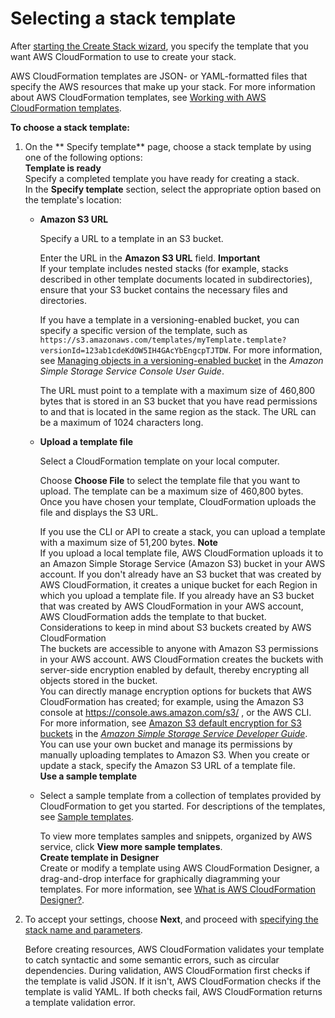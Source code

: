 # Selecting a stack template<a name="cfn-using-console-create-stack-template"></a>

After [starting the Create Stack wizard](cfn-console-create-stack.md#cfn-using-console-initiating-stack-creation), you specify the template that you want AWS CloudFormation to use to create your stack\.

AWS CloudFormation templates are JSON\- or YAML\-formatted files that specify the AWS resources that make up your stack\. For more information about AWS CloudFormation templates, see [Working with AWS CloudFormation templates](template-guide.md)\.

**To choose a stack template:**

1. On the ** Specify template** page, choose a stack template by using one of the following options:  
**Template is ready**  
Specify a completed template you have ready for creating a stack\.  
In the **Specify template** section, select the appropriate option based on the template's location:  
   + **Amazon S3 URL**

     Specify a URL to a template in an S3 bucket\. 

     Enter the URL in the **Amazon S3 URL** field\.
**Important**  
If your template includes nested stacks \(for example, stacks described in other template documents located in subdirectories\), ensure that your S3 bucket contains the necessary files and directories\.

     If you have a template in a versioning\-enabled bucket, you can specify a specific version of the template, such as `https://s3.amazonaws.com/templates/myTemplate.template?versionId=123ab1cdeKdOW5IH4GAcYbEngcpTJTDW`\. For more information, see [Managing objects in a versioning\-enabled bucket](https://docs.aws.amazon.com/AmazonS3/latest/user-guide/managing-objects-versioned-bucket.html) in the *Amazon Simple Storage Service Console User Guide*\.

     The URL must point to a template with a maximum size of 460,800 bytes that is stored in an S3 bucket that you have read permissions to and that is located in the same region as the stack\. The URL can be a maximum of 1024 characters long\.
   + **Upload a template file**

     Select a CloudFormation template on your local computer\. 

     Choose **Choose File** to select the template file that you want to upload\. The template can be a maximum size of 460,800 bytes\. Once you have chosen your template, CloudFormation uploads the file and displays the S3 URL\.

     If you use the CLI or API to create a stack, you can upload a template with a maximum size of 51,200 bytes\.
**Note**  
If you upload a local template file, AWS CloudFormation uploads it to an Amazon Simple Storage Service \(Amazon S3\) bucket in your AWS account\. If you don't already have an S3 bucket that was created by AWS CloudFormation, it creates a unique bucket for each Region in which you upload a template file\. If you already have an S3 bucket that was created by AWS CloudFormation in your AWS account, AWS CloudFormation adds the template to that bucket\.  
Considerations to keep in mind about S3 buckets created by AWS CloudFormation  
The buckets are accessible to anyone with Amazon S3 permissions in your AWS account\.
AWS CloudFormation creates the buckets with server\-side encryption enabled by default, thereby encrypting all objects stored in the bucket\.   
You can directly manage encryption options for buckets that AWS CloudFormation has created; for example, using the Amazon S3 console at [https://console\.aws\.amazon\.com/s3/](https://console.aws.amazon.com/s3/) , or the AWS CLI\. For more information, see [Amazon S3 default encryption for S3 buckets](https://docs.aws.amazon.com/AmazonS3/latest/dev/bucket-encryption.html) in the *[Amazon Simple Storage Service Developer Guide](https://docs.aws.amazon.com/AmazonS3/latest/dev/)*\.
You can use your own bucket and manage its permissions by manually uploading templates to Amazon S3\. When you create or update a stack, specify the Amazon S3 URL of a template file\.  
**Use a sample template**  
   + Select a sample template from a collection of templates provided by CloudFormation to get you started\. For descriptions of the templates, see [Sample templates](cfn-sample-templates.md)\.

     To view more templates samples and snippets, organized by AWS service, click **View more sample templates**\.   
**Create template in Designer**  
Create or modify a template using AWS CloudFormation Designer, a drag\-and\-drop interface for graphically diagramming your templates\. For more information, see [What is AWS CloudFormation Designer?](working-with-templates-cfn-designer.md)\.

1. To accept your settings, choose **Next**, and proceed with [specifying the stack name and parameters](cfn-using-console-create-stack-parameters.md)\.

   Before creating resources, AWS CloudFormation validates your template to catch syntactic and some semantic errors, such as circular dependencies\. During validation, AWS CloudFormation first checks if the template is valid JSON\. If it isn't, AWS CloudFormation checks if the template is valid YAML\. If both checks fail, AWS CloudFormation returns a template validation error\.